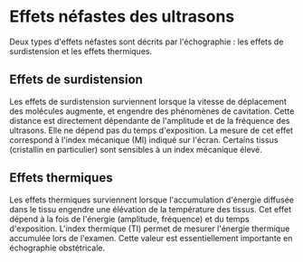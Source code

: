 # Effets néfastes des ultrasons

Deux types d'effets néfastes sont décrits par l'échographie : les effets de surdistension et les effets thermiques.

## Effets de surdistension

Les effets de surdistension surviennent lorsque la vitesse de déplacement des molécules augmente, et engendre des phénomènes de cavitation. Cette distance est directement dépendante de l'amplitude et de la fréquence des ultrasons. Elle ne dépend pas du temps d'exposition. La mesure de cet effet correspond à l'index mécanique (MI) indiqué sur l'écran. Certains tissus (cristallin en particulier) sont sensibles à un index mécanique élevé.

## Effets thermiques

Les effets thermiques surviennent lorsque l'accumulation d'énergie diffusée dans le tissu engendre une élévation de la température des tissus. Cet effet dépend à la fois de l'énergie (amplitude, fréquence) et du temps d'exposition. L'index thermique (TI) permet de mesurer l'énergie thermique accumulée lors de l'examen. Cette valeur est essentiellement importante en échographie obstétricale.
